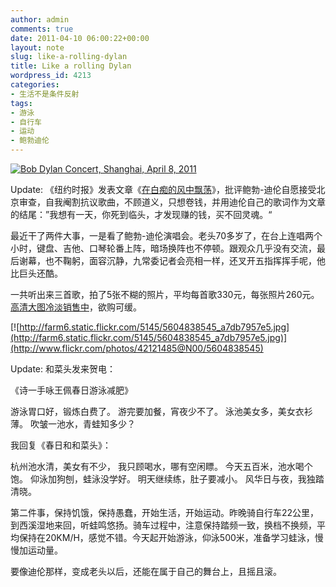 ```yaml
---
author: admin
comments: true
date: 2011-04-10 06:00:22+00:00
layout: note
slug: like-a-rolling-dylan
title: Like a rolling Dylan
wordpress_id: 4213
categories:
- 生活不是条件反射
tags:
- 游泳
- 自行车
- 运动
- 鲍勃迪伦
---
```


[![Bob Dylan Concert,  Shanghai, April 8, 2011](http://farm6.static.flickr.com/5024/5600798479_0ba3e4a8f3.jpg)](http://www.flickr.com/photos/42121485@N00/5600798479)

Update: 《纽约时报》发表文章《[在白痴的风中飘荡]( http://tinyurl.com/6ztk39t)》，批评鲍勃-迪伦自愿接受北京审查，自我阉割抗议歌曲，不顾道义，只想卷钱，并用迪伦自己的歌词作为文章的结尾：”我想有一天，你死到临头，才发现赚的钱，买不回灵魂。“

最近干了两件大事，一是看了鲍勃-迪伦演唱会。老头70多岁了，在台上连唱两个小时，键盘、吉他、口琴轮番上阵，暗场换阵也不停顿。跟观众几乎没有交流，最后谢幕，也不鞠躬，面容沉静，九常委记者会亮相一样，还叉开五指挥挥手呢，他比巨头还酷。

一共听出来三首歌，拍了5张不糊的照片，平均每首歌330元，每张照片260元。[高清大图冷淡销售中](http://www.flickr.com/photos/lookoo/)，欲购可缓。

[![http://farm6.static.flickr.com/5145/5604838545_a7db7957e5.jpg](http://farm6.static.flickr.com/5145/5604838545_a7db7957e5.jpg)](http://www.flickr.com/photos/42121485@N00/5604838545)

Update: 和菜头发来贺电：

《诗一手咏王佩春日游泳减肥》

游泳胃口好，锻炼白费了。
游完要加餐，宵夜少不了。
泳池美女多，美女衣衫薄。
吹皱一池水，青蛙知多少？

我回复《春日和和菜头》：

杭州池水清，美女有不少，
我只顾喝水，哪有空闲瞟。
今天五百米，池水喝个饱。
仰泳加狗刨，蛙泳没学好。
明天继续练，肚子要减小。
风华日与夜，我独踏清晓。

第二件事，保持饥饿，保持愚蠢，开始生活，开始运动。昨晚骑自行车22公里，到西溪湿地来回，听蛙鸣悠扬。骑车过程中，注意保持踏频一致，换档不换频，平均保持在20KM/H，感觉不错。今天起开始游泳，仰泳500米，准备学习蛙泳，慢慢加运动量。

要像迪伦那样，变成老头以后，还能在属于自己的舞台上，且摇且滚。
